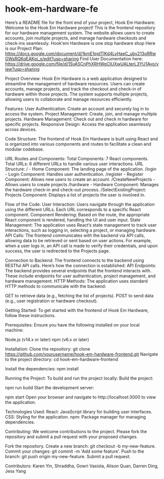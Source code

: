 # hook-em-hardware-fe

Here’s a README file for the front end of your project, Hook Em Hardware:
Welcome to the Hook Em Hardware project! This is the frontend repository for our hardware management system. The website allows users to create accounts, join multiple projects, and manage hardware checkouts and check-ins seamlessly.
Hook'em Hardware is one stop hardware shop
Here is our Project Plan: https://docs.google.com/document/d/1kmE1pjdTlKd4LvHaeC_ubv213oRRwGWsRQKqEAKpi_s/edit?usp=sharing
Find User Documentation here: https://drive.google.com/file/d/1SvA5CnPhXRHWgCIUXwUALterL3YU1Ayo/view?usp=sharing

Project Overview:
Hook Em Hardware is a web application designed to streamline the management of hardware resources. Users can create accounts, manage projects, and track the checkout and check-in of hardware within those projects. The system supports multiple projects, allowing users to collaborate and manage resources efficiently.

Features:
User Authentication: Create an account and securely log in to access the system.
Project Management: Create, join, and manage multiple projects.
Hardware Management: Check out and check in hardware for specific projects.
Responsive Design: Access the application seamlessly across devices.

Code Structure:
The frontend of Hook Em Hardware is built using React and is organized into various components and routes to facilitate a clean and modular codebase.

URL Routes and Components:
Total Components: 7 React components.
Total URLs: 6 different URLs to handle various user interactions.
URL Structure:
/ - Home Component: The landing page of the application.
/login - Login Component: Handles user authentication.
/register - Register Component: Allows new users to create an account.
/CreateNewProjects - Allows users to create projects
/hardware - Hardware Component: Manages the hardware check-in and check-out process.
/SelectExistingProject: Projects Component: Displays a list of projects the user is involved in.

Flow of the Code:
User Interaction: Users navigate through the application using the different URLs. Each URL corresponds to a specific React component.
Component Rendering: Based on the route, the appropriate React component is rendered, handling the UI and user input.
State Management: The application uses React’s state management to track user interactions, such as logging in, selecting a project, or managing hardware.
API Calls: The frontend communicates with the backend via API calls, allowing data to be retrieved or sent based on user actions. For example, when a user logs in, an API call is made to verify their credentials, and upon success, the user is redirected to the Projects page.

Connection to Backend:
The frontend connects to the backend using RESTful API calls. Here’s how the connection is established:
API Endpoints: The backend provides several endpoints that the frontend interacts with. These include endpoints for user authentication, project management, and hardware management.
HTTP Methods: The application uses standard HTTP methods to communicate with the backend:

GET to retrieve data (e.g., fetching the list of projects).
POST to send data (e.g., user registration or hardware checkout).

Getting Started:
To get started with the frontend of Hook Em Hardware, follow these instructions.

Prerequisites:
Ensure you have the following installed on your local machine:

Node.js (v14.x or later)
npm (v6.x or later)

Installation:
Clone the repository:
git clone https://github.com/yourusername/hook-em-hardware-frontend.git
Navigate to the project directory:
cd hook-em-hardware-frontend

Install the dependencies:
npm install

Running the Project:
To build and run the project locally:
Build the project:

npm run build
Start the development server:

npm start
Open your browser and navigate to http://localhost:3000 to view the application.

Technologies Used:
React: JavaScript library for building user interfaces.
CSS: Styling for the application.
npm: Package manager for managing dependencies.

Contributing:
We welcome contributions to the project. Please fork the repository and submit a pull request with your proposed changes.

Fork the repository.
Create a new branch: git checkout -b my-new-feature.
Commit your changes: git commit -m 'Add some feature'.
Push to the branch: git push origin my-new-feature.
Submit a pull request.

Contributors:
Karen Yin, Shraddha, Gowri Vasista, Alison Quan, Darren Ding, Jess Yang

